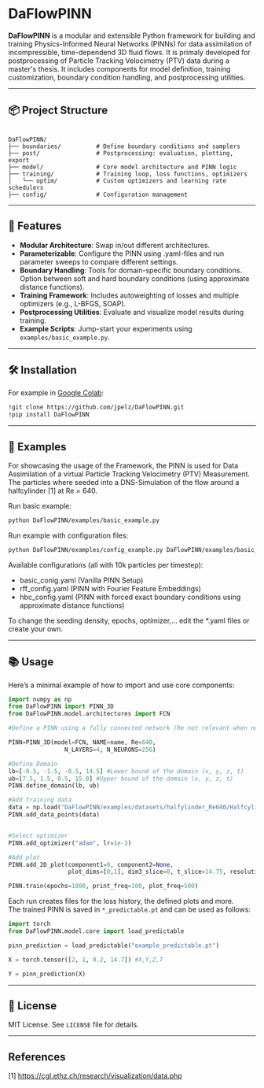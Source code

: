 # DaFlowPINN

<!-- Start Description -->

**DaFlowPINN** is a modular and extensible Python framework for building and training Physics-Informed Neural Networks (PINNs) for data assimilation of incompressible, time-dependend 3D fluid flows. It is primaly developed for postprocessing of Particle Tracking Velocimetry (PTV) data during a master's thesis. It includes components for model definition, training customization, boundary condition handling, and postprocessing utilities.

---
<!-- End Description -->

## 📦 Project Structure

```

DaFlowPINN/
├── boundaries/          # Define boundary conditions and samplers
├── post/                # Postprocessing: evaluation, plotting, export
├── model/               # Core model architecture and PINN logic
├── training/            # Training loop, loss functions, optimizers
│   └── optim/           # Custom optimizers and learning rate schedulers
├── config/              # Configuration management

````

---
<!-- Start Features -->

## 🚀 Features

- **Modular Architecture**: Swap in/out different architectures.
- **Parameterizable**: Configure the PINN using .yaml-files and run parameter sweeps to compare different settings.
- **Boundary Handling**: Tools for domain-specific boundary conditions. Option between soft and hard boundary conditions (using approximate distance functions).
- **Training Framework**: Includes autoweighting of losses and multiple optimizers (e.g., L-BFGS, SOAP).
- **Postprocessing Utilities**: Evaluate and visualize model results during training.
- **Example Scripts**: Jump-start your experiments using `examples/basic_example.py`.

---

## 🛠 Installation

For example in [Google Colab](http://colab.research.google.com/):

```bash
!git clone https://github.com/jpelz/DaFlowPINN.git
!pip install DaFlowPINN
````

---

## 📂 Examples

For showcasing the usage of the Framework, the PINN is used for Data Assimilation of a virtual Particle Tracking Velocimetry (PTV) Measurement. The particles where seeded into a DNS-Simulation of the flow around a halfcylinder [1] at Re = 640.

Run basic example:

```bash
python DaFlowPINN/examples/basic_example.py
```


Run example with configuration files:

```bash
python DaFlowPINN/examples/config_example.py DaFlowPINN/examples/basic_config.yaml
```

Available configurations (all with 10k particles per timestep):
- basic_conig.yaml (Vanilla PINN Setup)
- rff_config.yaml (PINN with Fourier Feature Embeddings)
- hbc_config.yaml (PINN with forced exact boundary conditions using approximate distance functions)

To change the seeding density, epochs, optimizer,... edit the *.yaml files or create your own.

---

## 📚 Usage

Here’s a minimal example of how to import and use core components:

```python
import numpy as np
from DaFlowPINN import PINN_3D
from DaFlowPINN.model.architectures import FCN

#Define a PINN using a fully connected network (Re not relevant when no physics points)

PINN=PINN_3D(model=FCN, NAME=name, Re=640, 
                N_LAYERS=4, N_NEURONS=256)

#Define Domain
lb=[-0.5, -1.5, -0.5, 14.5] #Lower bound of the domain (x, y, z, t)
ub=[7.5, 1.5, 0.5, 15.0] #Upper bound of the domain (x, y, z, t)
PINN.define_domain(lb, ub)

#Add training data
data = np.load("DaFlowPINN/examples/datasets/halfylinder_Re640/HalfcylinderTracks_p010_t14.5-15.dat", delimiter=" ")
PINN.add_data_points(data)


#Select optimizer
PINN.add_optimizer("adam", lr=1e-3)

#Add plot
PINN.add_2D_plot(component1=0, component2=None,
                 plot_dims=[0,1], dim3_slice=0, t_slice=14.75, resolution=[640, 240])

PINN.train(epochs=1000, print_freq=100, plot_freq=500)
```

Each run creates files for the loss history, the defined plots and more.  
The trained PINN is saved in `*_predictable.pt` and can be used as follows:

```python
import torch
from DaFlowPINN.model.core import load_predictable

pinn_prediction = load_predictable("example_predictable.pt")

X = torch.tensor([2, 1, 0.2, 14.7]) #X,Y,Z,T

Y = pinn_prediction(X)

```

---


## 📄 License

MIT License. See `LICENSE` file for details.

---

## References
[1] https://cgl.ethz.ch/research/visualization/data.php